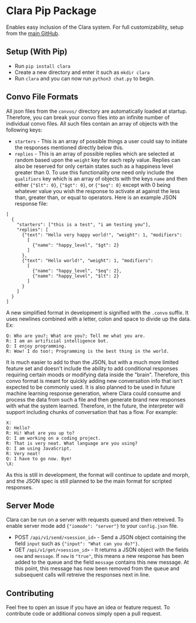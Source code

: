 # Clara Pip Package

Enables easy inclusion of the Clara system. For full customizability, setup from
the [main GitHub](https://github.com/huberf/clara-bot).

## Setup (With Pip)
* Run `pip install clara`
* Create a new directory and enter it such as `mkdir clara`
* Run `clara` and you can now run `python3 chat.py` to begin.

## Convo File Formats
All json files from the `convos/` directory are automatically loaded at startup.
Therefore, you can break your convo files into an infinite number of individual
convo files. All such files contain an array of objects with the following keys:
* `starters` - This is an array of possible things a user could say to initiate
  the responses mentioned directly below this.
* `replies` - This is an array of possible replies which are selected at random
  based upon the `weight` key for each reply value. Replies can also be reserved
  for only certain states such as a happiness level greater than 0. To use this
  functionality one need only include the `qualifiers` key which is an array of
  objects with the keys `name` and then either `{"$lt": 0}`, `{"$gt": 0}`, or
  `{"$eq": 0}` except with 0 being whatever value you wish the response to
  activate at against the less than, greater than, or equal to operators.
Here is an example JSON response file:
```
[
  {
    "starters": ["this is a test", "i am testing you"],
    "replies": [
      {"text": "Hello very happy world!", "weight": 1, "modifiers": 
        [
          {"name": "happy_level", "$gt": 2}
        ]
      },
      {"text": "Hello world!", "weight": 1, "modifiers": 
        [
          {"name": "happy_level", "$eq": 2},
          {"name": "happy_level", "$lt": 2}
        ]
      }
    ]
  }
]
```
A new simplified format in development is signified with the `.convo` suffix. It
uses newlines combined with a letter, colon and space to divide up the data.
Ex:
```
Q: Who are you?; What are you?; Tell me what you are.
R: I am an artificial intelligence bot.
Q: I enjoy programming.
R: Wow! I do too!; Programming is the best thing in the world.
```
It is much easier to add to than the JSON, but with a much more limited feature
set and doesn't include the ability to add conditional responses requiring
certain moods or modifying data inside the "brain".
Therefore, this convo format is meant for quickly adding new conversation info
that isn't expected to be commonly used. It is also planned to be used in future
machine learning response generation, where Clara could consume and process the
data from such a file and then generate brand new responses with what the system
learned. Therefore, in the future, the interpreter will support including chunks
of conversation that has a flow. For example:
```
X:
Q: Hello?
R: Hi! What are you up to?
Q: I am working on a coding project.
R: That is very neat. What language are you using?
Q: I am using JavaScript.
R: Very neat!
Q: I have to go now. Bye!
\X:
```
As this is still in development, the format will continue to update and morph,
and the JSON spec is still planned to be the main format for scripted responses.

## Server Mode

Clara can be run on a server with requests queued and then retreived.
To enable server mode add `{"iomode": "server"}` to your `config.json` file.
* POST `/api/v1/send/<session_id>` - Send a JSON object containing the field `input` such as
  `{"input": "What can you do?"}`.
* GET `/api/v1/get/<session_id>` - It returns a JSON object with the fields `new` and
  `message`. If `new` is `"true"`, this means a new response has been added to the
  queue and the field `message` contains this new message. At this point, this
  message has now been removed from the queue and subsequent calls will retreive
  the responses next in line.

## Contributing

Feel free to open an issue if you have an idea or feature request. To contribute
code or additional convos simply open a pull request.
